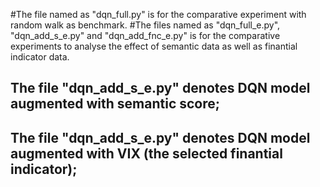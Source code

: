 #The file named as "dqn_full.py" is for the comparative experiment with random walk as benchmark. 
#The files named as "dqn_full_e.py", "dqn_add_s_e.py" and "dqn_add_fnc_e.py" is for the comparative experiments to analyse the effect of semantic data as well as finantial indicator data.
## The file "dqn_add_s_e.py" denotes DQN model augmented with semantic score;
## The file "dqn_add_s_e.py" denotes DQN model augmented with VIX (the selected finantial indicator);
